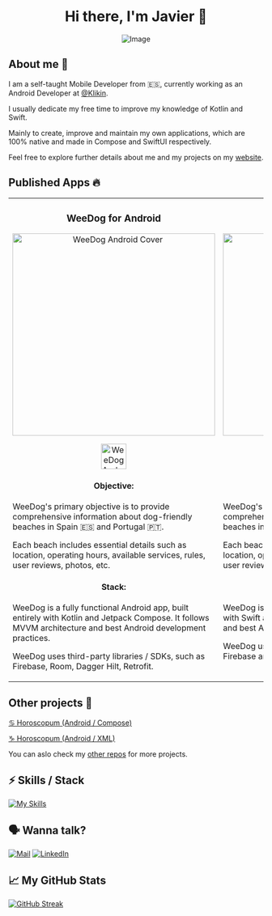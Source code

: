 <div align="center">

# Hi there, I'm Javier 👋

![Image](https://github.com/jarg-147/jarg-147/assets/101630863/ba7e1941-d0ba-40ed-9722-615eea85d281)

</div>

## About me 🙂

I am a self-taught Mobile Developer from 🇪🇸, currently working as an Android Developer at [@Klikin](https://www.klikin.com/).

I usually dedicate my free time to improve my knowledge of Kotlin and Swift.

Mainly to create, improve and maintain my own applications, which are 100% native and made in Compose and SwiftUI
respectively.

Feel free to explore further details about me and my projects on my [website](https://jarg-147.github.io/).

## Published Apps 🔥

<table>  
    <tr style="vertical-align:top">
        <td width="50%">
            <h3 align="center">WeeDog for Android</h3>
            <div align="center">
                <img src="https://github.com/jarg-147/jarg-147/assets/101630863/491a1c39-55a8-4b06-ad80-5985b30b6824" width="400" alt="WeeDog Android Cover">
                <p>
                    <a href="https://play.google.com/store/apps/details?id=com.bitbiird.weedog" target="_blank">
                        <img src="https://github.com/jarg-147/jarg-147/assets/101630863/3cab662c-4e28-4cfe-a240-cf0fed0d7386" height="50" alt="WeeDog Android Cover">
                    </a>
                </p>
            </div>
            <div align="center">
                <h4>Objective:</h4>
            </div>      
            <p>WeeDog's primary objective is to provide comprehensive information about dog-friendly beaches in Spain 🇪🇸 and Portugal 🇵🇹.</p>
            <p>Each beach includes essential details such as location, operating hours, available services, rules, user reviews, photos, etc.</p>
            <div align="center">
                <h4>Stack:</h4>
            </div>      
            <p>WeeDog is a fully functional Android app, built entirely with Kotlin and Jetpack Compose. It follows MVVM architecture and best Android development practices.<p>
            <p>WeeDog uses third-party libraries / SDKs, such as Firebase, Room, Dagger Hilt, Retrofit.</p>
        </td>
        <td width="50%">
            <h3 align="center">WeeDog for iOS</h3>
            <div align="center">
                <img src="https://github.com/jarg-147/jarg-147/assets/101630863/4ce240fe-b495-46c7-8adb-8a59f5ba4d16" width="400" alt="WeeDog Android Cover">
                <p>
                    <a href="https://apps.apple.com/es/app/weedog-playas-para-perros/id6451301481" target="_blank">
                        <img src="https://github.com/jarg-147/jarg-147/assets/101630863/29b32577-e8d9-452f-8227-2e32c4dbf4ee" height="50" alt="WeeDog iOS Cover">
                    </a>
                </p>
            </div>
                        <div align="center">
                <h4>Objective:</h4>
            </div>      
            <p>WeeDog's primary objective is to provide comprehensive information about dog-friendly beaches in Spain 🇪🇸 and Portugal 🇵🇹.</p>
            <p>Each beach includes essential details such as location, operating hours, available services, rules, user reviews, photos, etc.</p>
            <div align="center">
                <h4>Stack:</h4>
            </div>      
            <p>WeeDog is a fully functional iOS app, built entirely with Swift and SwiftUI. It follows MVVM architecture and best Apple development practices.<p>
            <p>WeeDog uses third-party libraries / SDKs, such as Firebase and Realm.</p>
        </td>
    </tr>
</table>

## Other projects 👀

[♋️ Horoscopum (Android / Compose)](https://github.com/jarg-147/HoroscopumCompose)

[♑️ Horoscopum (Android / XML)](https://github.com/jarg-147/HoroscopumXML)

You can aslo check my [other repos](https://github.com/jarg-147?tab=repositories) for more projects.

## ⚡️ Skills / Stack

[![My Skills](https://skillicons.dev/icons?i=kotlin,swift,androidstudio,idea,ktor,gradle,firebase,git,github,postman)](https://skillicons.dev)

## 🗣️ Wanna talk?

[![Mail](https://play-lh.googleusercontent.com/KSuaRLiI_FlDP8cM4MzJ23ml3og5Hxb9AapaGTMZ2GgR103mvJ3AAnoOFz1yheeQBBI=w46-h46-rw)](mailto:contact@jarg147.com)
[![LinkedIn](https://skillicons.dev/icons?i=linkedin)](https://www.linkedin.com/in/javier-romero-gil/)

## 📈 My GitHub Stats

[![GitHub Streak](https://streak-stats.demolab.com?user=jarg-147&theme=material-palenight&border_radius=8&mode=weekly)](https://git.io/streak-stats)
